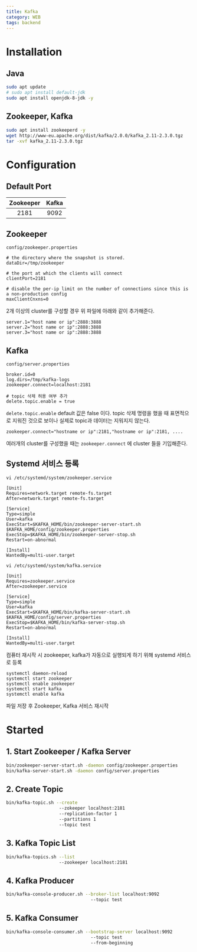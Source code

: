 ```yaml
---
title: Kafka
category: WEB
tags: backend
---
```


<!--more-->

# Installation

## Java 
```sh
sudo apt update
# sudo apt install default-jdk
sudo apt install openjdk-8-jdk -y 
```

## Zookeeper, Kafka
```sh
sudo apt install zookeeperd -y
wget http://www-eu.apache.org/dist/kafka/2.0.0/kafka_2.11-2.3.0.tgz
tar -xvf kafka_2.11-2.3.0.tgz
```

# Configuration

## Default Port

| Zookeeper | Kafka |
|:---------:|:-----:|
|    2181   |  9092 |

## Zookeeper

`config/zookeeper.properties`

```properties
# the directory where the snapshot is stored.
dataDir=/tmp/zookeeper

# the port at which the clients will connect
clientPort=2181

# disable the per-ip limit on the number of connections since this is a non-production config
maxClientCnxns=0
```

2개 이상의 cluster를 구성할 경우 위 파일에 아래와 같이 추가해준다.

```properties
server.1="host name or ip":2888:3888
server.2="host name or ip":2888:3888
server.3="host name or ip":2888:3888
```

## Kafka

`config/server.properties`

```properties
broker.id=0
log.dirs=/tmp/kafka-logs
zookeeper.connect=localhost:2181

# topic 삭제 허용 여부 추가
delete.topic.enable = true
```

`delete.topic.enable` default 값은 false 이다. 
topic 삭제 명령을 했을 때 표면적으로 지워진 것으로 보이나 실제로 topic과 데이터는 지워지지 않는다. 

```properties
zookeeper.connect="hostname or ip":2181,"hostname or ip":2181, ....
```

여러개의 cluster를 구성했을 때는 `zookeeper.connect` 에 cluster 들을 기입해준다.

## Systemd 서비스 등록

`vi /etc/systemd/system/zookeeper.service`

```properties
[Unit]
Requires=network.target remote-fs.target
After=network.target remote-fs.target

[Service]
Type=simple
User=kafka
ExecStart=$KAFKA_HOME/bin/zookeeper-server-start.sh $KAFKA_HOME/config/zookeeper.properties
ExecStop=$KAFKA_HOME/bin/zookeeper-server-stop.sh
Restart=on-abnormal

[Install]
WantedBy=multi-user.target
```

`vi /etc/systemd/system/kafka.service`

```properties
[Unit]
Requires=zookeeper.service
After=zookeeper.service

[Service]
Type=simple
User=kafka
ExecStart=$KAFKA_HOME/bin/kafka-server-start.sh $KAFKA_HOME/config/server.properties
ExecStop=$KAFKA_HOME/bin/kafka-server-stop.sh
Restart=on-abnormal

[Install]
WantedBy=multi-user.target
```

컴퓨터 재시작 시 zookeeper, kafka가 자동으로 실행되게 하기 위해 systemd 서비스로 등록

```
systemctl daemon-reload
systemctl start zookeeper
systemctl enable zookeeper
systemctl start kafka
systemctl enable kafka
```

파일 저장 후 Zookeeper, Kafka 서비스 재시작

# Started

## 1. Start Zookeeper / Kafka Server

```sh
bin/zookeeper-server-start.sh -daemon config/zookeeper.properties 
bin/kafka-server-start.sh -daemon config/server.properties
```

## 2. Create Topic

```sh
bin/kafka-topic.sh --create 
                    --zokeeper localhost:2181 
                    --replication-factor 1 
                    --partitions 1 
                    --topic test
```

## 3. Kafka Topic List

```sh
bin/kafka-topics.sh --list 
                    --zookeeper localhost:2181
```

## 4. Kafka Producer

```sh
bin/kafka-console-producer.sh --broker-list localhost:9092
                                --topic test
```

## 5. Kafka Consumer

```sh
bin/kafka-console-consumer.sh --bootstrap-server localhost:9092
                                --topic test
                                --from-beginning
```
